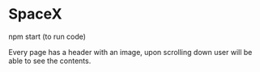 # SpaceX

npm start (to run code)

Every page has a header with an image, upon scrolling down user will be able to see the contents.
